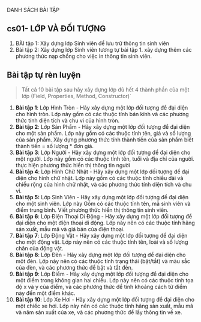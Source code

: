 DANH SÁCH BÀI TẬP

## cs01- LỚP VÀ ĐỐI TƯỢNG
1. BÀI tập 1: Xây dựng lớp Sinh viên để lưu trữ thông tin sinh viên
2. Bài tập 2: Xây dựng lớp Sinh viên tương tự bài tập 1. xây dựng thêm các phương thức nạp chồng cho việc in thông tin sinh viên.


## Bài tập tự rèn luyện
> Tất cả 10 bài tập sau hãy xây dựng lớp đủ hết 4 thành phần của một lớp
> (Field, Properties, Method, Constructor)`

1. **Bài tập 1**: Lớp Hình Tròn - Hãy xây dựng một lớp đối tượng để đại diện cho hình tròn. Lớp này gồm có các thuộc tính bán kính và các phương thức tính diện tích và chu vi của hình tròn.
2. **Bài tập 2**: Lớp Sản Phẩm - Hãy xây dựng một lớp đối tượng để đại diện cho một sản phẩm. Lớp này gồm có các thuộc tính tên, giá và số lượng của sản phẩm. Xây dựng phương thức tính thành tiền của sản phẩm biết thành tiền = số lượng * đơn giá.
3. **Bài tập 3**: Lớp Người - Hãy xây dựng một lớp đối tượng để đại diện cho một người. Lớp này gồm có các thuộc tính tên, tuổi và địa chỉ của người. thực hiện phương thức hiển thị thông tin người
4. **Bài tập 4**: Lớp Hình Chữ Nhật - Hãy xây dựng một lớp đối tượng để đại diện cho hình chữ nhật. Lớp này gồm có các thuộc tính chiều dài và chiều rộng của hình chữ nhật, và các phương thức tính diện tích và chu vi.
5. **Bài tập 5:** Lớp Sinh Viên - Hãy xây dựng một lớp đối tượng để đại diện cho một sinh viên. Lớp này Gồm có các thuộc tính tên, mã sinh viên và điểm trung bình. Viết phương thức hiển thị thông tin sinh viên.
6. **Bài tập 6**: Lớp Điện Thoại Di Động - Hãy xây dựng một lớp đối tượng để đại diện cho một điện thoại di động. Lớp này nên có các thuộc tính hãng sản xuất, mẫu mã và giá bán của điện thoại.
7. **Bài tập 7**: Lớp Động Vật - Hãy xây dựng một lớp đối tượng để đại diện cho một động vật. Lớp này nên có các thuộc tính tên, loài và số lượng chân của động vật.
8. **Bài tập 8**: Lớp Đèn - Hãy xây dựng một lớp đối tượng để đại diện cho một đèn. Lớp này nên có các thuộc tính trạng thái (bật/tắt) và màu sắc của đèn, và các phương thức để bật và tắt đèn.
9. **Bài tập 9**: Lớp Điểm - Hãy xây dựng một lớp đối tượng để đại diện cho một điểm trong không gian hai chiều. Lớp này nên có các thuộc tính tọa độ x và y của điểm, và các phương thức để tính khoảng cách từ điểm này đến một điểm khác.
10. **Bài tập 10**: Lớp Xe Hơi - Hãy xây dựng một lớp đối tượng để đại diện cho một chiếc xe hơi. Lớp này nên có các thuộc tính hãng sản xuất, mẫu mã và năm sản xuất của xe, và các phương thức để lấy thông tin về xe.